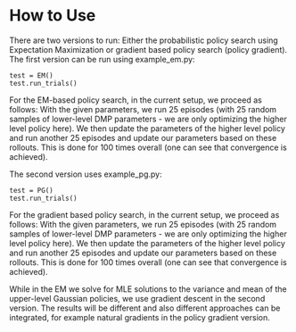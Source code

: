 # How to Use

There are two versions to run: Either the probabilistic policy search using Expectation Maximization or gradient based policy search (policy gradient). The first version can be run using example_em.py:

    test = EM()
    test.run_trials()
    

For the EM-based policy search, in the current setup, we proceed as follows: With the given parameters, we run 25 episodes (with 25 random samples of lower-level DMP parameters - we are only optimizing the higher level policy here). We then update the parameters of the higher level policy and run another 25 episodes and update our parameters based on these rollouts. This is done for 100 times overall (one can see that convergence is achieved).    

The second version uses example_pg.py:

    test = PG()
    test.run_trials()
    
For the gradient based policy search, in the current setup, we proceed as follows: With the given parameters, we run 25 episodes (with 25 random samples of lower-level DMP parameters - we are only optimizing the higher level policy here). We then update the parameters of the higher level policy and run another 25 episodes and update our parameters based on these rollouts. This is done for 100 times overall (one can see that convergence is achieved). 

While in the EM we solve for MLE solutions to the variance and mean of the upper-level Gaussian policies, we use gradient descent in the second version. The results will be different and also different approaches can be integrated, for example natural gradients in the policy gradient version.

